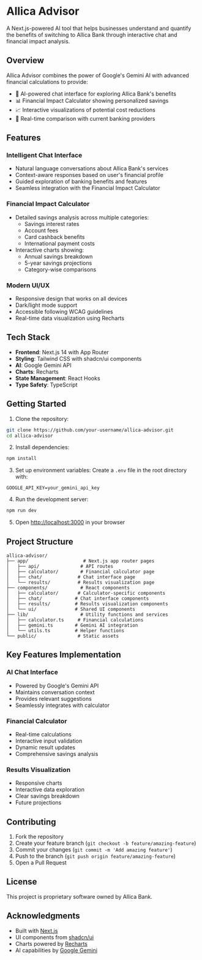 # Allica Advisor

A Next.js-powered AI tool that helps businesses understand and quantify the benefits of switching to Allica Bank through interactive chat and financial impact analysis.

## Overview

Allica Advisor combines the power of Google's Gemini AI with advanced financial calculations to provide:
- 💬 AI-powered chat interface for exploring Allica Bank's benefits
- 📊 Financial Impact Calculator showing personalized savings
- 📈 Interactive visualizations of potential cost reductions
- 🔄 Real-time comparison with current banking providers

## Features

### Intelligent Chat Interface
- Natural language conversations about Allica Bank's services
- Context-aware responses based on user's financial profile
- Guided exploration of banking benefits and features
- Seamless integration with the Financial Impact Calculator

### Financial Impact Calculator
- Detailed savings analysis across multiple categories:
  - Savings interest rates
  - Account fees
  - Card cashback benefits
  - International payment costs
- Interactive charts showing:
  - Annual savings breakdown
  - 5-year savings projections
  - Category-wise comparisons

### Modern UI/UX
- Responsive design that works on all devices
- Dark/light mode support
- Accessible following WCAG guidelines
- Real-time data visualization using Recharts

## Tech Stack

- **Frontend**: Next.js 14 with App Router
- **Styling**: Tailwind CSS with shadcn/ui components
- **AI**: Google Gemini API
- **Charts**: Recharts
- **State Management**: React Hooks
- **Type Safety**: TypeScript

## Getting Started

1. Clone the repository:
```bash
git clone https://github.com/your-username/allica-advisor.git
cd allica-advisor
```

2. Install dependencies:
```bash
npm install
```

3. Set up environment variables:
Create a `.env` file in the root directory with:
```
GOOGLE_API_KEY=your_gemini_api_key
```

4. Run the development server:
```bash
npm run dev
```

5. Open [http://localhost:3000](http://localhost:3000) in your browser

## Project Structure

```
allica-advisor/
├── app/                    # Next.js app router pages
│   ├── api/               # API routes
│   ├── calculator/        # Financial calculator page
│   ├── chat/             # Chat interface page
│   └── results/          # Results visualization page
├── components/            # React components
│   ├── calculator/       # Calculator-specific components
│   ├── chat/            # Chat interface components
│   ├── results/         # Results visualization components
│   └── ui/              # Shared UI components
├── lib/                   # Utility functions and services
│   ├── calculator.ts     # Financial calculations
│   ├── gemini.ts        # Gemini AI integration
│   └── utils.ts         # Helper functions
└── public/               # Static assets
```

## Key Features Implementation

### AI Chat Interface
- Powered by Google's Gemini API
- Maintains conversation context
- Provides relevant suggestions
- Seamlessly integrates with calculator

### Financial Calculator
- Real-time calculations
- Interactive input validation
- Dynamic result updates
- Comprehensive savings analysis

### Results Visualization
- Responsive charts
- Interactive data exploration
- Clear savings breakdown
- Future projections

## Contributing

1. Fork the repository
2. Create your feature branch (`git checkout -b feature/amazing-feature`)
3. Commit your changes (`git commit -m 'Add amazing feature'`)
4. Push to the branch (`git push origin feature/amazing-feature`)
5. Open a Pull Request

## License

This project is proprietary software owned by Allica Bank.

## Acknowledgments

- Built with [Next.js](https://nextjs.org/)
- UI components from [shadcn/ui](https://ui.shadcn.com/)
- Charts powered by [Recharts](https://recharts.org/)
- AI capabilities by [Google Gemini](https://ai.google.dev/) 